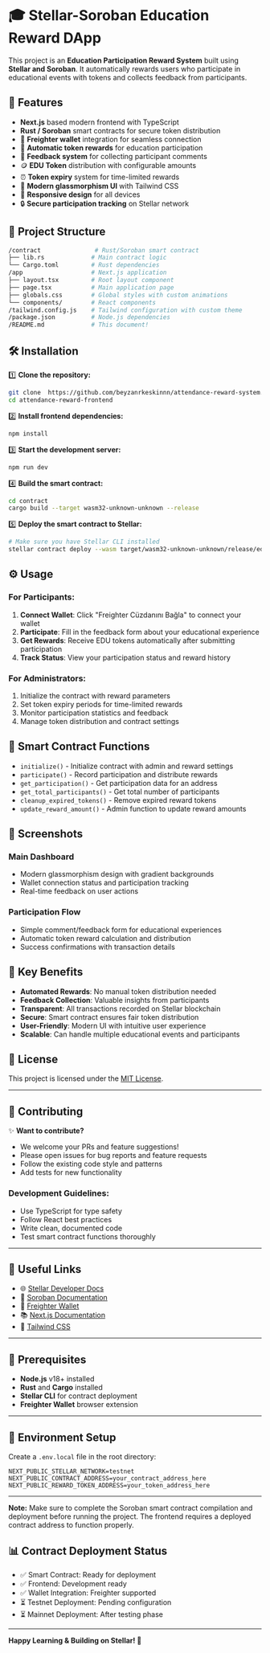 # 🎓 Stellar-Soroban Education Reward DApp

This project is an **Education Participation Reward System** built using **Stellar and Soroban**. It automatically rewards users who participate in educational events with tokens and collects feedback from participants.

## 🚀 Features

- **Next.js** based modern frontend with TypeScript
- **Rust / Soroban** smart contracts for secure token distribution
- 🔑 **Freighter wallet** integration for seamless connection
- 🎁 **Automatic token rewards** for education participation
- 💬 **Feedback system** for collecting participant comments
- 🪙 **EDU Token** distribution with configurable amounts
- ⏰ **Token expiry** system for time-limited rewards
- 🎨 **Modern glassmorphism UI** with Tailwind CSS
- 📱 **Responsive design** for all devices
- 🔒 **Secure participation tracking** on Stellar network

## 📂 Project Structure

```bash
/contract               # Rust/Soroban smart contract
├── lib.rs             # Main contract logic
└── Cargo.toml         # Rust dependencies
/app                   # Next.js application
├── layout.tsx         # Root layout component
├── page.tsx           # Main application page
├── globals.css        # Global styles with custom animations
└── components/        # React components
/tailwind.config.js    # Tailwind configuration with custom theme
/package.json          # Node.js dependencies
/README.md             # This document!
```

## 🛠️ Installation

1️⃣ **Clone the repository:**
```bash
git clone  https://github.com/beyzanrkeskinnn/attendance-reward-system.git
cd attendance-reward-frontend
```

2️⃣ **Install frontend dependencies:**
```bash
npm install
```

3️⃣ **Start the development server:**
```bash
npm run dev
```

4️⃣ **Build the smart contract:**
```bash
cd contract
cargo build --target wasm32-unknown-unknown --release
```

5️⃣ **Deploy the smart contract to Stellar:**
```bash
# Make sure you have Stellar CLI installed
stellar contract deploy --wasm target/wasm32-unknown-unknown/release/education_reward.wasm --network testnet
```

## ⚙️ Usage

### For Participants:
1. **Connect Wallet**: Click "Freighter Cüzdanını Bağla" to connect your wallet
2. **Participate**: Fill in the feedback form about your educational experience
3. **Get Rewards**: Receive EDU tokens automatically after submitting participation
4. **Track Status**: View your participation status and reward history

### For Administrators:
1. Initialize the contract with reward parameters
2. Set token expiry periods for time-limited rewards
3. Monitor participation statistics and feedback
4. Manage token distribution and contract settings

## 🔧 Smart Contract Functions

- `initialize()` - Initialize contract with admin and reward settings
- `participate()` - Record participation and distribute rewards
- `get_participation()` - Get participation data for an address
- `get_total_participants()` - Get total number of participants
- `cleanup_expired_tokens()` - Remove expired reward tokens
- `update_reward_amount()` - Admin function to update reward amounts

## 📸 Screenshots

### Main Dashboard
- Modern glassmorphism design with gradient backgrounds
- Wallet connection status and participation tracking
- Real-time feedback on user actions

### Participation Flow
- Simple comment/feedback form for educational experiences
- Automatic token reward calculation and distribution
- Success confirmations with transaction details

## 🌟 Key Benefits

- **Automated Rewards**: No manual token distribution needed
- **Feedback Collection**: Valuable insights from participants
- **Transparent**: All transactions recorded on Stellar blockchain
- **Secure**: Smart contract ensures fair token distribution
- **User-Friendly**: Modern UI with intuitive user experience
- **Scalable**: Can handle multiple educational events and participants

## 📄 License

This project is licensed under the [MIT License](LICENSE).

---

## 🤝 Contributing

✨ **Want to contribute?**
- We welcome your PRs and feature suggestions!
- Please open issues for bug reports and feature requests
- Follow the existing code style and patterns
- Add tests for new functionality

### Development Guidelines:
- Use TypeScript for type safety
- Follow React best practices
- Write clean, documented code
- Test smart contract functions thoroughly

---

## 🔗 Useful Links

- 🌐 [Stellar Developer Docs](https://developers.stellar.org/docs/)
- 🔧 [Soroban Documentation](https://soroban.stellar.org/docs)
- 💼 [Freighter Wallet](https://freighter.app/)
- 📚 [Next.js Documentation](https://nextjs.org/docs)
- 🎨 [Tailwind CSS](https://tailwindcss.com/docs)

---

## 🚨 Prerequisites

- **Node.js** v18+ installed
- **Rust** and **Cargo** installed
- **Stellar CLI** for contract deployment
- **Freighter Wallet** browser extension

---

## 📝 Environment Setup

Create a `.env.local` file in the root directory:

```env
NEXT_PUBLIC_STELLAR_NETWORK=testnet
NEXT_PUBLIC_CONTRACT_ADDRESS=your_contract_address_here
NEXT_PUBLIC_REWARD_TOKEN_ADDRESS=your_token_address_here
```

---

**Note:** Make sure to complete the Soroban smart contract compilation and deployment before running the project. The frontend requires a deployed contract address to function properly.

## 📊 Contract Deployment Status

- ✅ Smart Contract: Ready for deployment
- ✅ Frontend: Development ready
- ✅ Wallet Integration: Freighter supported
- ⏳ Testnet Deployment: Pending configuration
- ⏳ Mainnet Deployment: After testing phase

---

**Happy Learning & Building on Stellar! 🚀**
